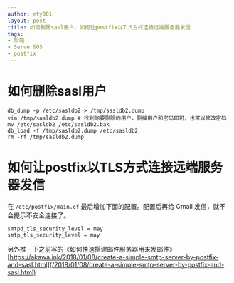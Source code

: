 ```yaml
---
author: ety001
layout: post
title: 如何删除sasl用户，如何让postfix以TLS方式连接远端服务器发信
tags:
- 后端
- Server&OS
- postfix
---
```


# 如何删除sasl用户

```
db_dump -p /etc/sasldb2 > /tmp/sasldb2.dump
vim /tmp/sasldb2.dump # 找到你要删除的用户，删掉用户和密码即可，也可以修改密码
mv /etc/sasldb2 /etc/sasldb2.bak
db_load -f /tmp/sasldb2.dump /etc/sasldb2
rm -rf /tmp/sasldb2.dump
```

# 如何让postfix以TLS方式连接远端服务器发信

在 `/etc/postfix/main.cf` 最后增加下面的配置。配置后再给 Gmail 发信，就不会提示不安全连接了。

```
smtpd_tls_security_level = may
smtp_tls_security_level = may
```

另外推一下之前写的《如何快速搭建邮件服务器用来发邮件》[https://akawa.ink/2018/01/08/create-a-simple-smtp-server-by-postfix-and-sasl.html](/2018/01/08/create-a-simple-smtp-server-by-postfix-and-sasl.html)
